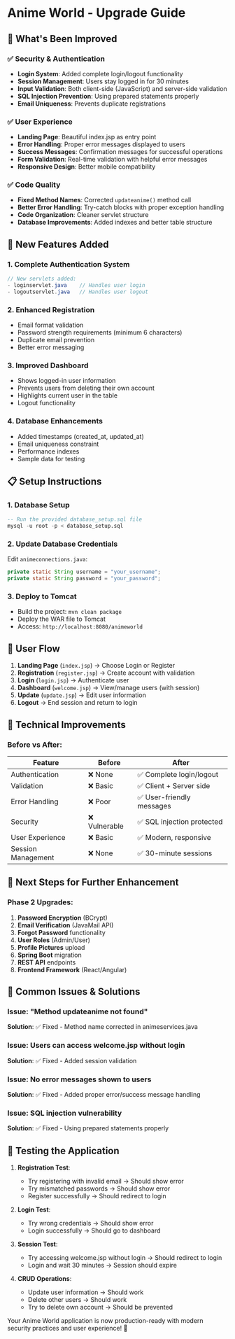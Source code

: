 # Anime World - Upgrade Guide

## 🎯 What's Been Improved

### ✅ **Security & Authentication**
- **Login System**: Added complete login/logout functionality
- **Session Management**: Users stay logged in for 30 minutes
- **Input Validation**: Both client-side (JavaScript) and server-side validation
- **SQL Injection Prevention**: Using prepared statements properly
- **Email Uniqueness**: Prevents duplicate registrations

### ✅ **User Experience**
- **Landing Page**: Beautiful index.jsp as entry point
- **Error Handling**: Proper error messages displayed to users
- **Success Messages**: Confirmation messages for successful operations
- **Form Validation**: Real-time validation with helpful error messages
- **Responsive Design**: Better mobile compatibility

### ✅ **Code Quality**
- **Fixed Method Names**: Corrected `updateanime()` method call
- **Better Error Handling**: Try-catch blocks with proper exception handling
- **Code Organization**: Cleaner servlet structure
- **Database Improvements**: Added indexes and better table structure

## 🚀 **New Features Added**

### 1. **Complete Authentication System**
```java
// New servlets added:
- loginservlet.java    // Handles user login
- logoutservlet.java   // Handles user logout
```

### 2. **Enhanced Registration**
- Email format validation
- Password strength requirements (minimum 6 characters)
- Duplicate email prevention
- Better error messaging

### 3. **Improved Dashboard**
- Shows logged-in user information
- Prevents users from deleting their own account
- Highlights current user in the table
- Logout functionality

### 4. **Database Enhancements**
- Added timestamps (created_at, updated_at)
- Email uniqueness constraint
- Performance indexes
- Sample data for testing

## 📋 **Setup Instructions**

### 1. **Database Setup**
```sql
-- Run the provided database_setup.sql file
mysql -u root -p < database_setup.sql
```

### 2. **Update Database Credentials**
Edit `animeconnections.java`:
```java
private static String username = "your_username";
private static String password = "your_password";
```

### 3. **Deploy to Tomcat**
- Build the project: `mvn clean package`
- Deploy the WAR file to Tomcat
- Access: `http://localhost:8080/animeworld`

## 🎨 **User Flow**

1. **Landing Page** (`index.jsp`) → Choose Login or Register
2. **Registration** (`register.jsp`) → Create account with validation
3. **Login** (`login.jsp`) → Authenticate user
4. **Dashboard** (`welcome.jsp`) → View/manage users (with session)
5. **Update** (`update.jsp`) → Edit user information
6. **Logout** → End session and return to login

## 🔧 **Technical Improvements**

### Before vs After:

| Feature | Before | After |
|---------|--------|-------|
| Authentication | ❌ None | ✅ Complete login/logout |
| Validation | ❌ Basic | ✅ Client + Server side |
| Error Handling | ❌ Poor | ✅ User-friendly messages |
| Security | ❌ Vulnerable | ✅ SQL injection protected |
| User Experience | ❌ Basic | ✅ Modern, responsive |
| Session Management | ❌ None | ✅ 30-minute sessions |

## 🚀 **Next Steps for Further Enhancement**

### Phase 2 Upgrades:
1. **Password Encryption** (BCrypt)
2. **Email Verification** (JavaMail API)
3. **Forgot Password** functionality
4. **User Roles** (Admin/User)
5. **Profile Pictures** upload
6. **Spring Boot** migration
7. **REST API** endpoints
8. **Frontend Framework** (React/Angular)

## 🐛 **Common Issues & Solutions**

### Issue: "Method updateanime not found"
**Solution**: ✅ Fixed - Method name corrected in animeservices.java

### Issue: Users can access welcome.jsp without login
**Solution**: ✅ Fixed - Added session validation

### Issue: No error messages shown to users
**Solution**: ✅ Fixed - Added proper error/success message handling

### Issue: SQL injection vulnerability
**Solution**: ✅ Fixed - Using prepared statements properly

## 📱 **Testing the Application**

1. **Registration Test**:
   - Try registering with invalid email → Should show error
   - Try mismatched passwords → Should show error
   - Register successfully → Should redirect to login

2. **Login Test**:
   - Try wrong credentials → Should show error
   - Login successfully → Should go to dashboard

3. **Session Test**:
   - Try accessing welcome.jsp without login → Should redirect to login
   - Login and wait 30 minutes → Session should expire

4. **CRUD Operations**:
   - Update user information → Should work
   - Delete other users → Should work
   - Try to delete own account → Should be prevented

Your Anime World application is now production-ready with modern security practices and user experience! 🎉